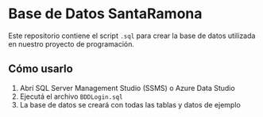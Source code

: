 # Base de Datos SantaRamona

Este repositorio contiene el script `.sql` para crear la base de datos utilizada en nuestro proyecto de programación.

## Cómo usarlo

1. Abrí SQL Server Management Studio (SSMS) o Azure Data Studio
2. Ejecutá el archivo `BDDLogin.sql`
3. La base de datos se creará con todas las tablas y datos de ejemplo
